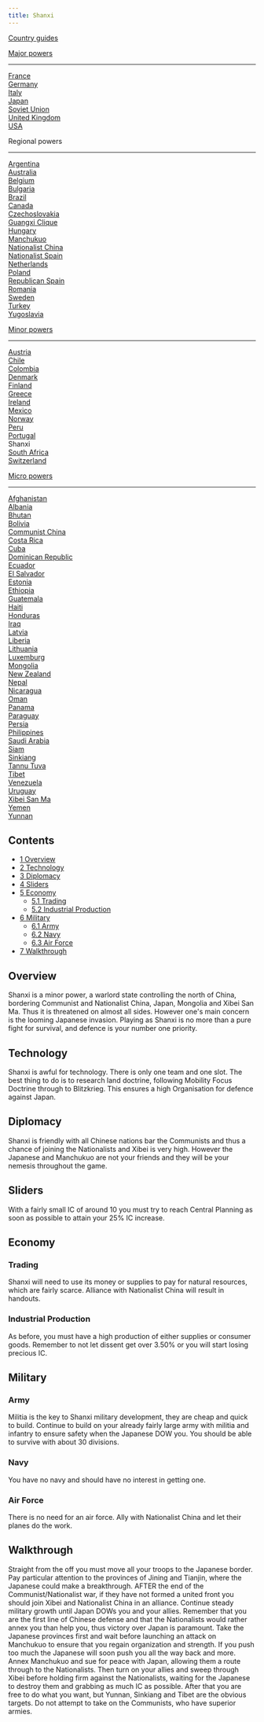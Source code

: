```yaml
---
title: Shanxi
---
```

[Country guides](/wiki/Country_guides "Country guides")

[Major powers](/wiki/Major_power "Major power")

------------------------------------------------------------------------

[France](/wiki/France "France")  
[Germany](/wiki/Germany "Germany")  
[Italy](/wiki/Italy "Italy")  
[Japan](/wiki/Japan "Japan")  
[Soviet Union](/wiki/Soviet_Union "Soviet Union")  
[United Kingdom](/wiki/United_Kingdom "United Kingdom")  
[USA](/wiki/USA "USA")

Regional powers

------------------------------------------------------------------------

[Argentina](/wiki/Argentina "Argentina")  
[Australia](/wiki/Australia "Australia")  
[Belgium](/wiki/Belgium "Belgium")  
[Bulgaria](/wiki/Bulgaria "Bulgaria")  
[Brazil](/wiki/Brazil "Brazil")  
[Canada](/wiki/Canada "Canada")  
[Czechoslovakia](/wiki/Czechoslovakia "Czechoslovakia")  
[Guangxi Clique](/wiki/Guangxi_Clique "Guangxi Clique")  
[Hungary](/wiki/Hungary "Hungary")  
[Manchukuo](/wiki/Manchukuo "Manchukuo")  
[Nationalist China](/wiki/Nationalist_China "Nationalist China")  
[Nationalist Spain](/wiki/Nationalist_Spain "Nationalist Spain")  
[Netherlands](/wiki/Netherlands "Netherlands")  
[Poland](/wiki/Poland "Poland")  
[Republican Spain](/wiki/Republican_Spain "Republican Spain")  
[Romania](/wiki/Romania "Romania")  
[Sweden](/wiki/Sweden "Sweden")  
[Turkey](/wiki/Turkey "Turkey")  
[Yugoslavia](/wiki/Yugoslavia "Yugoslavia")

[Minor powers](/wiki/Minor_power "Minor power")

------------------------------------------------------------------------

[Austria](/wiki/Austria "Austria")  
[Chile](/wiki/index.php?title=Chile&action=edit&redlink=1 "Chile (page does not exist)")  
[Colombia](/wiki/index.php?title=Colombia&action=edit&redlink=1 "Colombia (page does not exist)")  
[Denmark](/wiki/Denmark "Denmark")  
[Finland](/wiki/Finland "Finland")  
[Greece](/wiki/Greece "Greece")  
[Ireland](/wiki/Ireland "Ireland")  
[Mexico](/wiki/Mexico "Mexico")  
[Norway](/wiki/index.php?title=Norway&action=edit&redlink=1 "Norway (page does not exist)")  
[Peru](/wiki/Peru "Peru")  
[Portugal](/wiki/Portugal "Portugal")  
Shanxi  
[South Africa](/wiki/South_Africa "South Africa")  
[Switzerland](/wiki/Switzerland "Switzerland")

[Micro powers](/wiki/Micro_power "Micro power")

------------------------------------------------------------------------

[Afghanistan](/wiki/Afghanistan "Afghanistan")  
[Albania](/wiki/Albania "Albania")  
[Bhutan](/wiki/Bhutan "Bhutan")  
[Bolivia](/wiki/index.php?title=Bolivia&action=edit&redlink=1 "Bolivia (page does not exist)")  
[Communist China](/wiki/Communist_China "Communist China")  
[Costa
Rica](/wiki/index.php?title=Costa_Rica&action=edit&redlink=1 "Costa Rica (page does not exist)")  
[Cuba](/wiki/Cuba "Cuba")  
[Dominican Republic](/wiki/Dominican_Republic "Dominican Republic")  
[Ecuador](/wiki/index.php?title=Ecuador&action=edit&redlink=1 "Ecuador (page does not exist)")  
[El
Salvador](/wiki/index.php?title=El_Salvador&action=edit&redlink=1 "El Salvador (page does not exist)")  
[Estonia](/wiki/Estonia "Estonia")  
[Ethiopia](/wiki/Ethiopia "Ethiopia")  
[Guatemala](/wiki/Guatemala "Guatemala")  
[Haiti](/wiki/index.php?title=Haiti&action=edit&redlink=1 "Haiti (page does not exist)")  
[Honduras](/wiki/index.php?title=Honduras&action=edit&redlink=1 "Honduras (page does not exist)")  
[Iraq](/wiki/Iraq "Iraq")  
[Latvia](/wiki/Latvia "Latvia")  
[Liberia](/wiki/Liberia "Liberia")  
[Lithuania](/wiki/Lithuania "Lithuania")  
[Luxemburg](/wiki/Luxemburg "Luxemburg")  
[Mongolia](/wiki/Mongolia "Mongolia")  
[New Zealand](/wiki/New_Zealand "New Zealand")  
[Nepal](/wiki/index.php?title=Nepal&action=edit&redlink=1 "Nepal (page does not exist)")  
[Nicaragua](/wiki/index.php?title=Nicaragua&action=edit&redlink=1 "Nicaragua (page does not exist)")  
[Oman](/wiki/index.php?title=Oman&action=edit&redlink=1 "Oman (page does not exist)")  
[Panama](/wiki/index.php?title=Panama&action=edit&redlink=1 "Panama (page does not exist)")  
[Paraguay](/wiki/index.php?title=Paraguay&action=edit&redlink=1 "Paraguay (page does not exist)")  
[Persia](/wiki/Persia "Persia")  
[Philippines](/wiki/index.php?title=Philippines&action=edit&redlink=1 "Philippines (page does not exist)")  
[Saudi
Arabia](/wiki/index.php?title=Saudi_Arabia&action=edit&redlink=1 "Saudi Arabia (page does not exist)")  
[Siam](/wiki/Siam "Siam")  
[Sinkiang](/wiki/index.php?title=Sinkiang&action=edit&redlink=1 "Sinkiang (page does not exist)")  
[Tannu Tuva](/wiki/Tannu_Tuva "Tannu Tuva")  
[Tibet](/wiki/index.php?title=Tibet&action=edit&redlink=1 "Tibet (page does not exist)")  
[Venezuela](/wiki/index.php?title=Venezuela&action=edit&redlink=1 "Venezuela (page does not exist)")  
[Uruguay](/wiki/index.php?title=Uruguay&action=edit&redlink=1 "Uruguay (page does not exist)")  
[Xibei San Ma](/wiki/Xibei_San_Ma "Xibei San Ma")  
[Yemen](/wiki/index.php?title=Yemen&action=edit&redlink=1 "Yemen (page does not exist)")  
[Yunnan](/wiki/Yunnan "Yunnan")

## Contents

-   [ 1 Overview ](#Overview)
-   [ 2 Technology ](#Technology)
-   [ 3 Diplomacy ](#Diplomacy)
-   [ 4 Sliders ](#Sliders)
-   [ 5 Economy ](#Economy)
    -   [ 5.1 Trading ](#Trading)
    -   [ 5.2 Industrial Production ](#Industrial_Production)
-   [ 6 Military ](#Military)
    -   [ 6.1 Army ](#Army)
    -   [ 6.2 Navy ](#Navy)
    -   [ 6.3 Air Force ](#Air_Force)
-   [ 7 Walkthrough ](#Walkthrough)

##  Overview 

Shanxi is a minor power, a warlord state controlling the north of China,
bordering Communist and Nationalist China, Japan, Mongolia and Xibei San
Ma. Thus it is threatened on almost all sides. However one's main
concern is the looming Japanese invasion. Playing as Shanxi is no more
than a pure fight for survival, and defence is your number one priority.

##  Technology 

Shanxi is awful for technology. There is only one team and one slot. The
best thing to do is to research land doctrine, following Mobility Focus
Doctrine through to Blitzkrieg. This ensures a high Organisation for
defence against Japan.

##  Diplomacy 

Shanxi is friendly with all Chinese nations bar the Communists and thus
a chance of joining the Nationalists and Xibei is very high. However the
Japanese and Manchukuo are not your friends and they will be your
nemesis throughout the game.

##  Sliders 

With a fairly small IC of around 10 you must try to reach Central
Planning as soon as possible to attain your 25% IC increase.

##  Economy 

###  Trading 

Shanxi will need to use its money or supplies to pay for natural
resources, which are fairly scarce. Alliance with Nationalist China will
result in handouts.

###  Industrial Production 

As before, you must have a high production of either supplies or
consumer goods. Remember to not let dissent get over 3.50% or you will
start losing precious IC.

##  Military 

###  Army 

Militia is the key to Shanxi military development, they are cheap and
quick to build. Continue to build on your already fairly large army with
militia and infantry to ensure safety when the Japanese DOW you. You
should be able to survive with about 30 divisions.

###  Navy 

You have no navy and should have no interest in getting one.

###  Air Force 

There is no need for an air force. Ally with Nationalist China and let
their planes do the work.

##  Walkthrough 

Straight from the off you must move all your troops to the Japanese
border. Pay particular attention to the provinces of Jining and Tianjin,
where the Japanese could make a breakthrough. AFTER the end of the
Communist/Nationalist war, if they have not formed a united front you
should join Xibei and Nationalist China in an alliance. Continue steady
military growth until Japan DOWs you and your allies. Remember that you
are the first line of Chinese defense and that the Nationalists would
rather annex you than help you, thus victory over Japan is paramount.
Take the Japanese provinces first and wait before launching an attack on
Manchukuo to ensure that you regain organization and strength. If you
push too much the Japanese will soon push you all the way back and more.
Annex Manchukuo and sue for peace with Japan, allowing them a route
through to the Nationalists. Then turn on your allies and sweep through
Xibei before holding firm against the Nationalists, waiting for the
Japanese to destroy them and grabbing as much IC as possible. After that
you are free to do what you want, but Yunnan, Sinkiang and Tibet are the
obvious targets. Do not attempt to take on the Communists, who have
superior armies.
